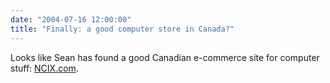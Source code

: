 ```yaml
---
date: "2004-07-16 12:00:00"
title: "Finally: a good computer store in Canada?"
---
```




Looks like Sean has found a good Canadian e-commerce site for computer stuff: [NCIX.com](http://www.ncix.com/).

